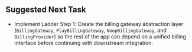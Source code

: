 ## Suggested Next Task
- Implement Ladder Step 1: Create the billing gateway abstraction layer (`BillingGateway`, `PlayBillingGateway`, `NoopBillingGateway`, and `BillingProvider`) so the rest of the app can depend on a unified billing interface before continuing with downstream integration.
